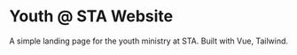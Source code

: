 # Youth @ STA Website

A simple landing page for the youth ministry at STA. Built with Vue, Tailwind.